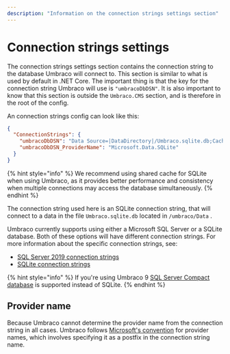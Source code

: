 ```yaml
---
description: "Information on the connection strings settings section"
---
```


# Connection strings settings

The connection strings settings section contains the connection string to the database Umbraco will connect to. This section is similar to what is used by default in .NET Core. The important thing is that the key for the connection string Umbraco will use is `"umbracoDbDSN"`. It is also important to know that this section is outside the `Umbraco.CMS` section, and is therefore in the root of the config.

An connection strings config can look like this:

```json
{
  "ConnectionStrings": {
    "umbracoDbDSN": "Data Source=|DataDirectory|/Umbraco.sqlite.db;Cache=Shared;Foreign Keys=True;Pooling=True",
    "umbracoDbDSN_ProviderName": "Microsoft.Data.SQLite"
  }
}
```

{% hint style="info" %}
We recommend using shared cache for SQLite when using Umbraco, as it provides better performance and consistency when multiple connections may access the database simultaneously.
{% endhint %}

The connection string used here is an SQLite connection string, that will connect to a data in the file `Umbraco.sqlite.db`  located in `/umbraco/Data` .

Umbraco currently supports using either a Microsoft SQL Server or a SQLite database. Both of these options will have different connection strings. For more information about the specific connection strings, see:

* [SQL Server 2019 connection strings](https://www.connectionstrings.com/sql-server-2019/)
* [SQLite connection strings](https://www.connectionstrings.com/sqlite/)

{% hint style="info" %}
If you're using Umbraco 9 [SQL Server Compact database](https://www.connectionstrings.com/sql-server-compact/) is supported instead of SQLite.
{% endhint %}

## Provider name
Because Umbraco cannot determine the provider name from the connection string in all cases. Umbraco follows [Microsoft's convention](https://learn.microsoft.com/en-us/aspnet/core/fundamentals/configuration/?view=aspnetcore-8.0#connection-string-prefixes-1) for provider names, which involves specifying it as a postfix in the connection string name.

